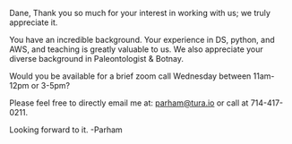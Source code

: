 
Dane,
Thank you so much for your interest in working with us; we truly appreciate it.

You have an incredible background. Your experience in DS, python, and AWS, and teaching is greatly valuable to us. We also appreciate your diverse background in Paleontologist & Botnay. 

Would you be available for a brief zoom call Wednesday between 11am-12pm or 3-5pm?

Please feel free to directly email me at: parham@tura.io or call at 714-417-0211.

Looking forward to it.
-Parham


